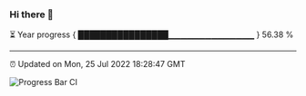 ### Hi there 👋

⏳ Year progress { ████████████████▁▁▁▁▁▁▁▁▁▁▁▁▁▁ } 56.38 %

---

⏰ Updated on Mon, 25 Jul 2022 18:28:47 GMT

![Progress Bar CI](https://github.com/ZhaoGui/ZhaoGui/workflows/Progress%20Bar%20CI/badge.svg)
